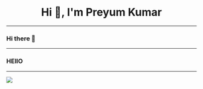 <h1 align="center">Hi 👋, I'm Preyum Kumar</h1>

---

### Hi there 👋

<!--
**PreyumKr/PreyumKr** is a ✨ _special_ ✨ repository because its `README.md` (this file) appears on your GitHub profile.

Here are some ideas to get you started:

- 🔭 I’m currently working on ...
- 🌱 I’m currently learning ...
- 👯 I’m looking to collaborate on ...
- 🤔 I’m looking for help with ...
- 💬 Ask me about ...
- 📫 How to reach me: ...
- 😄 Pronouns: ...
- ⚡ Fun fact: ...
-->
---
### HEllO

---
<p><img align="center" src="https://github-readme-stats.vercel.app/api?username=PreyumKr&count_private=true&show_icons=true&theme=dark"/></p>